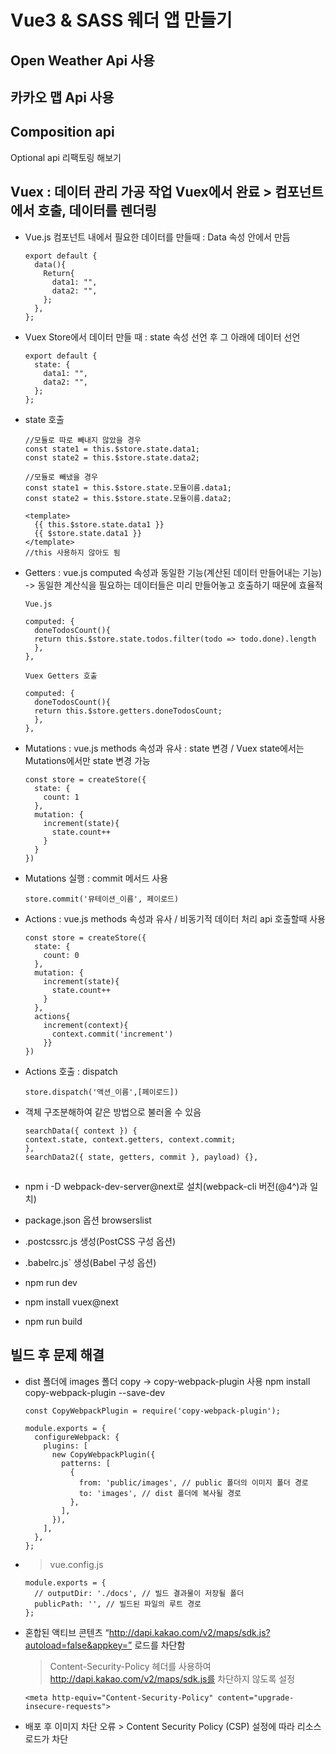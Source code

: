 # Vue3 & SASS 웨더 앱 만들기

## Open Weather Api 사용

## 카카오 맵 Api 사용

## Composition api

Optional api 리팩토링 해보기

## Vuex : 데이터 관리 가공 작업 Vuex에서 완료 > 컴포넌트에서 호출, 데이터를 렌더링

- Vue.js 컴포넌트 내에서 필요한 데이터를 만들때 : Data 속성 안에서 만듬

      export default {
        data(){
          Return{
            data1: "",
            data2: "",
          };
        },
      };

- Vuex Store에서 데이터 만들 때 : state 속성 선언 후 그 아래에 데이터 선언

      export default {
        state: {
          data1: "",
          data2: "",
        };
      };

- state 호출

      //모듈로 따로 빼내지 않았을 경우
      const state1 = this.$store.state.data1;
      const state2 = this.$store.state.data2;
      
      //모듈로 빼냈을 경우
      const state1 = this.$store.state.모듈이름.data1;
      const state2 = this.$store.state.모듈이름.data2;
      
      <template>
        {{ this.$store.state.data1 }}
        {{ $store.state.data1 }}  
      </template>
      //this 사용하지 않아도 됨

- Getters : vue.js computed 속성과 동일한 기능(계산된 데이터 만들어내는 기능) -> 동일한 계산식을 필요하는 데이터들은 미리 만들어놓고 호출하기 때문에 효율적

      Vue.js

      computed: {
        doneTodosCount(){
        return this.$store.state.todos.filter(todo => todo.done).length
        },
      },

      Vuex Getters 호출

      computed: {
        doneTodosCount(){
        return this.$store.getters.doneTodosCount;
        },
      },

- Mutations : vue.js methods 속성과 유사 : state 변경 / Vuex state에서는 Mutations에서만 state 변경 가능 

      const store = createStore({
        state: {
          count: 1
        },
        mutation: {
          increment(state){
            state.count++
          }
        }
      })
      
- Mutations 실행 : commit 메서드 사용

      store.commit('뮤테이션_이름', 페이로드)

- Actions : vue.js methods 속성과 유사 / 비동기적 데이터 처리 api 호출할때 사용

      const store = createStore({
        state: {
          count: 0
        },
        mutation: {
          increment(state){
            state.count++
          }
        },
        actions{
          increment(context){
            context.commit('increment')
          }}
      })

- Actions 호출 : dispatch
      
      store.dispatch('액션_이름',[페이로드])

- 객체 구조분해하여 같은 방법으로 불러올 수 있음
  
      searchData({ context }) {
      context.state, context.getters, context.commit;
      },
      searchData2({ state, getters, commit }, payload) {},

##

- npm i -D webpack-dev-server@next로 설치(webpack-cli 버전(@4^)과 일치)
  
- package.json 옵션 browserslist
  
- .postcssrc.js 생성(PostCSS 구성 옵션)
  
- .babelrc.js` 생성(Babel 구성 옵션)

- npm run dev

- npm install vuex@next
  
- npm run build

## 빌드 후 문제 해결

- dist 폴더에 images 폴더 copy -> copy-webpack-plugin 사용 npm install copy-webpack-plugin --save-dev

      const CopyWebpackPlugin = require('copy-webpack-plugin');
      
      module.exports = {
        configureWebpack: {
          plugins: [
            new CopyWebpackPlugin({
              patterns: [
                {
                  from: 'public/images', // public 폴더의 이미지 폴더 경로
                  to: 'images', // dist 폴더에 복사될 경로
                },
              ],
            }),
          ],
        },
      };

- > vue.config.js

      module.exports = {
        // outputDir: './docs', // 빌드 결과물이 저장될 폴더
        publicPath: '', // 빌드된 파일의 루트 경로
      };

- 혼합된 액티브 콘텐츠 “http://dapi.kakao.com/v2/maps/sdk.js?autoload=false&appkey=” 로드를 차단함

  > Content-Security-Policy 헤더를 사용하여 http://dapi.kakao.com/v2/maps/sdk.js를 차단하지 않도록 설정

      <meta http-equiv="Content-Security-Policy" content="upgrade-insecure-requests">

- 배포 후 이미지 차단 오류 > Content Security Policy (CSP) 설정에 따라 리소스 로드가 차단

